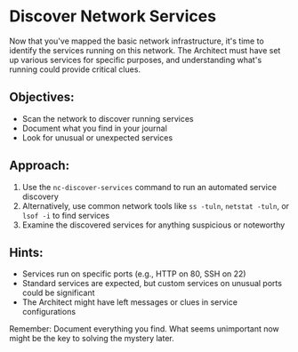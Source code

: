 # Discover Network Services

Now that you've mapped the basic network infrastructure, it's time to identify the services running on this network. The Architect must have set up various services for specific purposes, and understanding what's running could provide critical clues.

## Objectives:
- Scan the network to discover running services
- Document what you find in your journal
- Look for unusual or unexpected services

## Approach:
1. Use the `nc-discover-services` command to run an automated service discovery
2. Alternatively, use common network tools like `ss -tuln`, `netstat -tuln`, or `lsof -i` to find services
3. Examine the discovered services for anything suspicious or noteworthy

## Hints:
- Services run on specific ports (e.g., HTTP on 80, SSH on 22)
- Standard services are expected, but custom services on unusual ports could be significant
- The Architect might have left messages or clues in service configurations

Remember: Document everything you find. What seems unimportant now might be the key to solving the mystery later.